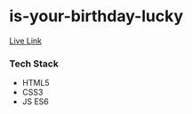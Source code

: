 # is-your-birthday-lucky
[Live Link](https://is-your-birthday-lucky-apoorvshrimali.netlify.app/)
### Tech Stack
* HTML5
* CSS3
* JS ES6
